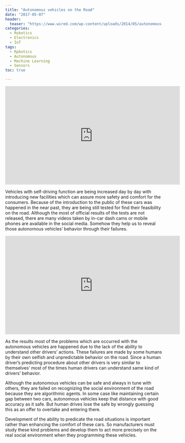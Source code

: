 ```yaml
---
title: "Autonomous vehicles on the Road"
date: "2017-05-07"
header:
  teaser: "https://www.wired.com/wp-content/uploads/2014/05/autonomous-feat.jpg" 
categories:
  - Robotics
  - Electronics
  - IoT
tags:
  - Rpbotics
  - Autonomous
  - Machine Learning
  - Sensors
toc: true

---
```


<iframe width="560" height="315" src="https://www.wired.com/wp-content/uploads/2014/05/autonomous-feat.jpg" frameborder="0" allowfullscreen></iframe>

Vehicles with self-driving function are being increased day by day with introducing new facilities which can assure more safety and comfort for the consumers. Because of the introduction to the public of these cars was happened in the near past, they are being still tested for find their feasibility on the road. Although the most of official results of the tests are not released, there are many videos taken by in-car dash cams or mobile phones are available in the social media. Somehow they help us to reveal those autonomous vehicles’ behavior through their failures.

<iframe width="560" height="315" src="https://encrypted-tbn1.gstatic.com/images?q=tbn:ANd9GcQy_cgKpn3Sn0_yo3gH3Pt7RQoaANiQ8AOakMrgSJ5lQbCbKg6xLg" frameborder="0" allowfullscreen></iframe>


As the results most of the problems which are occurred with the autonomous vehicles are happened due to the lack of the ability to understand other drivers’ actions. These failures are made by some humans by their own selfish and unpredictable behavior on the road.
Since a human driver’s predicting procedure about other drivers is very similar to themselves’ most of the times human drivers can understand same kind of drivers’ behavior.

Although the autonomous vehicles can be safe and always in tune with others, they are failed on recognizing the social environment of the road because they are algorithmic agents. In some case like maintaining certain gap between two cars, autonomous vehicles keep that distance with good accuracy as it safe. But human drives lose the safe by wrongly guessing this as an offer to overtake and entering there.

Development of the ability to predicate the road situations is important rather than enhancing the comfort of these cars. So manufacturers must study these kind problems and develop them to act more precisely on the real social environment when they programming these vehicles.
